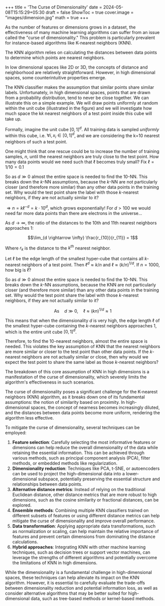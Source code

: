 +++
title = 'The Curse of Dimensionality'
date = 2024-05-08T15:15:29+05:30
draft = false
ShowToc = true
cover.image = "images/dimension.jpg"
math = true
+++

As the number of features or dimensions grows in a dataset, the effectiveness of many machine learning algorithms can suffer from an issue called the "curse of dimensionality." This problem is particularly prevalent for instance-based algorithms like K-nearest neighbors (KNN).

The KNN algorithm relies on calculating the distances between data points to determine which points are nearest neighbors.

In low dimensional spaces like 2D or 3D, the concepts of distance and neighborhood are relatively straightforward. However, in high dimensional spaces, some counterintuitive properties emerge.


The KNN classifier makes the assumption that similar points share similar labels. Unfortunately, in high dimensional spaces, points that are drawn from a probability distribution, tend to never be close together. We can illustrate this on a simple example. We will draw points uniformly at random within the unit cube (illustrated in the figure) and we will investigate how much space the k𝑘 nearest neighbors of a test point inside this cube will take up.

Formally, imagine the unit cube $[0,1]^d$. All training data is sampled _uniformly_ within this cube, i.e. $\forall i, x_i \in [0,1]^d$, and we are considering the k=10 nearest neighbors of such a test point.

One might think that one rescue could be to increase the number of training samples, $n$, until the nearest neighbors are truly close to the test point. How many data points would we need such that $\ell$ becomes truly small? Fix $\ell = 1/10 = 0.1$

So as $d \gg 0$ almost the entire space is needed to find the 10-NN. This breaks down the $k$-NN assumptions, because the $k$-NN are not particularly closer (and therefore more similar) than any other data points in the training set. Why would the test point share the label with those $k$-nearest neighbors, if they are not actually similar to it?

$\Rightarrow n = k\ell^{-d} = k \cdot 10^d$, which grows exponentially! For $d > 100$ we would need far more data points than there are electrons in the universe...

As $d \rightarrow \infty$, the ratio of the distances to the 10th and 11th nearest neighbors approaches 1:

$$\lim_{d \rightarrow \infty} \frac{r_{10}}{r_{11}} = 1$$

Where $r_k$ is the distance to the $k^{th}$ nearest neighbor.

Let $\ell$ be the edge length of the smallest hyper-cube that contains all $k$-nearest neighbors of a test point. Then $\ell^d \approx k/n$ and $\ell \approx (k/n)^{1/d}$. If $n=1000$, how big is $\ell$?

So as $d \gg 0$ almost the entire space is needed to find the 10-NN. This breaks down the $k$-NN assumptions, because the KNN are not particularly closer (and therefore more similar) than any other data points in the training set. Why would the test point share the label with those $k$-nearest neighbors, if they are not actually similar to it?

$$\mathrm{As} \quad d \gg 0, \quad \ell \approx (kn)^{1/d} \approx 1$$

This means that when the dimensionality $d$ is very high, the edge length $\ell$ of the smallest hyper-cube containing the $k$-nearest neighbors approaches 1, which is the entire unit cube $[0, 1]^d$.

Therefore, to find the 10-nearest neighbors, almost the entire space is needed. This violates the key assumption of KNN that the nearest neighbors are more similar or closer to the test point than other data points. If the $k$-nearest neighbors are not actually similar or close, then why would we expect the test point to share the same label as those $k$-nearest neighbors?

The breakdown of this core assumption of KNN in high dimensions is a manifestation of the curse of dimensionality, which severely limits the algorithm's effectiveness in such scenarios.


The curse of dimensionality poses a significant challenge for the K-nearest neighbors (KNN) algorithm, as it breaks down one of its fundamental assumptions: the notion of similarity based on proximity. In high-dimensional spaces, the concept of nearness becomes increasingly diluted, and the distances between data points become more uniform, rendering the algorithm less effective.

To mitigate the curse of dimensionality, several techniques can be employed:

1. **Feature selection**: Carefully selecting the most informative features or dimensions can help reduce the overall dimensionality of the data while retaining the essential information. This can be achieved through various methods, such as principal component analysis (PCA), filter methods, or embedded methods like regularization.
2. **Dimensionality reduction**: Techniques like PCA, t-SNE, or autoencoders can be used to project the high-dimensional data into a lower-dimensional subspace, potentially preserving the essential structure and relationships between data points.
3. **Alternative distance metrics**: Instead of relying on the traditional Euclidean distance, other distance metrics that are more robust to high dimensions, such as the cosine similarity or fractional distances, can be explored.
4. **Ensemble methods**: Combining multiple KNN classifiers trained on different subsets of features or using different distance metrics can help mitigate the curse of dimensionality and improve overall performance.
5. **Data transformation**: Applying appropriate data transformations, such as normalization or scaling, can help maintain the relative importance of features and prevent certain dimensions from dominating the distance calculations.
6. **Hybrid approaches**: Integrating KNN with other machine learning techniques, such as decision trees or support vector machines, can leverage the strengths of different algorithms and potentially overcome the limitations of KNN in high dimensions.

While the dimensionality is a fundamental challenge in high-dimensional spaces, these techniques can help alleviate its impact on the KNN algorithm. However, it is essential to carefully evaluate the trade-offs between dimensionality reduction and potential information loss, as well as consider alternative algorithms that may be better suited for high-dimensional data, such as tree-based methods or kernel-based methods.